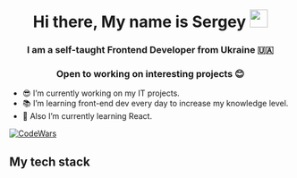 <h1 align="center">Hi there, My name is Sergey</a> 
  <img src="https://github.com/getFrontend/getFrontend/img/Hi.gif" height="32"/></h1>
  <h3 align="center">I am a self-taught Frontend Developer from Ukraine 🇺🇦</h3>
  <h3 align="center">Open to working on interesting projects 😊</h3>

- 😎 I’m currently working on my IT projects.
- 📚 I’m learning front-end dev every day to increase my knowledge level.
- 🌱 Also I’m currently learning React.

[![CodeWars](https://www.codewars.com/users/Sergey_SSV/badges/micro)](https://www.codewars.com/users/Sergey_SSV)

## My tech stack

<!--
**getFrontend/getFrontend** is a ✨ _special_ ✨ repository because its `README.md` (this file) appears on your GitHub profile.

Here are some ideas to get you started:

- 🔭 I’m currently working on ...
- 🌱 I’m currently learning ...
- 👯 I’m looking to collaborate on ...
- 🤔 I’m looking for help with ...
- 💬 Ask me about ...
- 📫 How to reach me: ...
- 😄 Pronouns: ...
- ⚡ Fun fact: ...
-->
